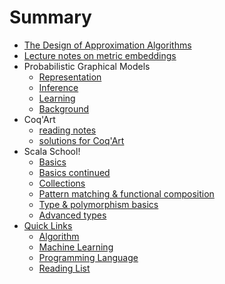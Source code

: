 # Summary
* [The Design of Approximation Algorithms](Algo/DAA.md)
* [Lecture notes on metric embeddings](Algo/metric_embedding.md)
* Probabilistic Graphical Models
  * [Representation](ML/PGM_1_Representation.md)
  * [Inference](ML/PGM_2_Inference.md)
  * [Learning](ML/PGM_3_Learning.md)
  * [Background](ML/PGM_A_Background.md)
* Coq'Art
  * [reading notes](PL/Coq/coq_art_note.md)
  * [solutions for Coq'Art](PL/Coq/coq_art_exercise.md)
* Scala School!
  * [Basics](PL/Scala/scala_school_basics.md)
  * [Basics continued](PL/Scala/scala_school_basics2.md)
  * [Collections](PL/Scala/scala_school_collections.md)
  * [Pattern matching & functional composition](PL/Scala/scala_school_PMFC.md)
  * [Type & polymorphism basics](PL/Scala/scala_school_type_basics.md)
  * [Advanced types](PL/Scala/scala_school_advanced_types.md)
* [Quick Links](Library/README.md)
  * [Algorithm](Library/Algo.md)
  * [Machine Learning](Library/ML.md)
  * [Programming Language](Library/PL.md)
  * [Reading List](Library/readinglist.md)
